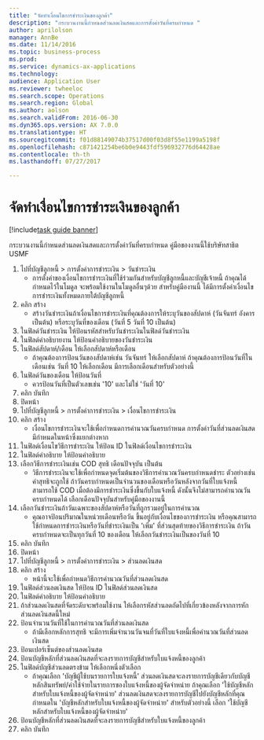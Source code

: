 ```yaml
--- 
title: "จัดทำเงื่อนไขการชำระเงินของลูกค้า"
description: "กระบวนงานนี้กำหนดส่วนลดเงินสดและการตั้งค่าวันที่ครบกำหนด "
author: aprilolson
manager: AnnBe
ms.date: 11/14/2016
ms.topic: business-process
ms.prod: 
ms.service: dynamics-ax-applications
ms.technology: 
audience: Application User
ms.reviewer: twheeloc
ms.search.scope: Operations
ms.search.region: Global
ms.author: aolson
ms.search.validFrom: 2016-06-30
ms.dyn365.ops.version: AX 7.0.0
ms.translationtype: HT
ms.sourcegitcommit: f01d88149074b37517d00f03d8f55e1199a5198f
ms.openlocfilehash: c871421254be6b0e9443fdf596932776d64428ae
ms.contentlocale: th-th
ms.lasthandoff: 07/27/2017

---
```

# <a name="establish-customer-payment-terms"></a>จัดทำเงื่อนไขการชำระเงินของลูกค้า

[!include[task guide banner](../../includes/task-guide-banner.md)]

กระบวนงานนี้กำหนดส่วนลดเงินสดและการตั้งค่าวันที่ครบกำหนด  คู่มือของงานนี้ใช้บริษัทสาธิต USMF

1. ไปที่บัญชีลูกหนี้ > การตั้งค่าการชำระเงิน > วันชำระเงิน
    * การตั้งค่าของเงื่อนไขการชำระเงินที่ใช้ร่วมกันสำหรับบัญชีลูกหนี้และบัญชีเจ้าหนี้  ถ้าคุณได้กำหนดไว้ในโมดูล จะพร้อมใช้งานในโมดูลอื่นๆด้วย  สำหรับคู่มืองานนี้ ได้มีการตั้งค่าเงื่อนไขการชำระเงินทั้งหมดภายใต้บัญชีลูกหนี้  
2. คลิก สร้าง
    * สร้างวันชำระเงินถ้าเงื่อนไขการชำระเงินที่คุณต้องการให้ระบุวันของสัปดาห์ (วันจันทร์ อังคาร เป็นต้น) หรือระบุวันที่ของเดือน (วันที่ 5 วันที่ 10 เป็นต้น)  
3. ในฟิลด์วันชำระเงิน ให้ป้อนรหัสสำหรับวันชำระเงินในฟิลด์วันชำระเงิน
4. ในฟิลด์คำอธิบายงาน ให้ป้อนคำอธิบายของวันชำระเงิน
5. ในฟิลด์สัปดาห์/เดือน ให้เลือกสัปดาห์หรือเดือน
    * ถ้าคุณต้องการป้อนวันของสัปดาห์เช่น วันจันทร์ ให้เลือกสัปดาห์  ถ้าคุณต้องการป้อนวันที่ในเดือนเช่น วันที่ 10 ให้เลือกเดือน  มีการเลือกเดือนสำหรับตัวอย่างนี้  
6. ในฟิลด์วันของเดือน ให้ป้อนวันที่
    * ควรป้อนวันที่เป็นตัวเลขเช่น '10' และไม่ใช่ 'วันที่ 10'  
7. คลิก บันทึก
8. ปิดหน้า
9. ไปที่บัญชีลูกหนี้ > การตั้งค่าการชำระเงิน > เงื่อนไขการชำระเงิน
10. คลิก สร้าง
    * เงื่อนไขการชำระเงินจะใช้เพื่อกำหนดการคำนวณวันครบกำหนด  การตั้งค่าวันที่ส่วนลดเงินสดมีกำหนดในหน้าซึ่งแยกต่างหาก  
11. ในฟิลด์เงื่อนไขวิธีการชำระเงิน ให้ป้อน ID ในฟิลด์เงื่อนไขการชำระเงิน
12. ในฟิลด์คำอธิบาย ให้ป้อนคำอธิบาย
13. เลือกวิธีการชำระเงินเช่น COD สุทธิ เดือนปัจจุบัน เป็นต้น
    * วิธีการชำระเงินจะใช้เพื่อกำหนดจุดเริ่มต้นของวิธีการคำนวณวันครบกำหนดชำระ   ตัวอย่างเช่น ค่าสุทธิจะถูกใช้ ถ้าวันครบกำหนดเป็นจำนวนของเดือนหรือวันหลังจากวันที่ใบแจ้งหนี้ สามารถใช้ COD เมื่อต้องมีการชำระเงินซึ่งขึ้นกับใบแจ้งหนี้ ดังนั้นจึงไม่สามารถคำนวณวันครบกำหนดได้  เลือกเดือนปัจจุบันสำหรับคู่มือของงานนี้  
14. เลือกวันชำระเงินถ้าวันเฉพาะของสัปดาห์หรือวันที่ถูกรวมอยู่ในการคำนวณ
    * คุณอาจป้อนปริมาณในหน่วยเดือนหรือวัน ขึ้นอยู่กับเงื่อนไขของการชำระเงิน  หรือคุณสามารถใช้กำหนดการชำระเงินหรือวันที่ชำระเงินเป็น 'เพิ่ม' ที่ส่วนสุดท้ายของวิธีการชำระเงิน  ถ้าวันครบกำหนดจะเป็นทุกวันที่ 10 ของเดือน ให้เลือกวันชำระเงินเป็นของวันที่ 10  
15. คลิก บันทึก
16. ปิดหน้า
17. ไปที่บัญชีลูกหนี้ > การตั้งค่าการชำระเงิน > ส่วนลดเงินสด
18. คลิก สร้าง
    * หน้านี้จะใช้เพื่อกำหนดวิธีการคำนวณวันที่ส่วนลดเงินสด  
19. ในฟิลด์ส่วนลดเงินสด ให้ป้อน ID ในฟิลด์ส่วนลดเงินสด
20. ในฟิลด์คำอธิบาย ให้ป้อนคำอธิบาย
21. ถ้าส่วนลดเงินสดที่จัดระดับจะพร้อมใช้งาน ให้เลือกรหัสส่วนลดถัดไปที่เกี่ยวข้องหลังจากการหักส่วนลดเงินสดนี้ใหม่
22. ป้อนจำนวนวันที่ใช้ในการคำนวณวันที่ส่วนลดเงินสด
    * ถ้ามีเลือกหลักการสุทธิ จะมีการเพิ่มจำนวนวันจนที่วันที่ใบแจ้งหนี้เพื่อคำนวณวันที่ส่วนลดเงินสด  
23. ป้อนเปอร์เซ็นต์ของส่วนลดเงินสด
24. ป้อนบัญชีหลักที่ส่วนลดเงินสดที่จะลงรายการบัญชีสำหรับใบแจ้งหนี้ของลูกค้า
25. ในฟิลด์บัญชีส่วนลดตรงข้าม ให้เลือกหนึ่งตัวเลือก
    * ถ้าคุณเลือก 'บัญชีผู้ใช้บนรายการใบแจ้งหนี้' ส่วนลดเงินสดจะลงรายการบัญชีเดียวกับบัญชีหลักสินทรัพย์/ค่าใช้จ่ายในรายการของใบแจ้งหนี้ของผู้จัดจำหน่าย  ถ้าคุณเลือก 'ใช้บัญชีหลักสำหรับใบแจ้งหนี้ของผู้จัดจำหน่าย' ส่วนลดเงินสดจะลงรายการบัญชีไปยังบัญชีหลักที่คุณกำหนดใน 'บัญชีหลักสำหรับใบแจ้งหนี้ของผู้จัดจำหน่าย'  สำหรับตัวอย่างนี้ เลือก 'ใช้บัญชีหลักสำหรับใบแจ้งหนี้ของผู้จัดจำหน่าย'  
26. ป้อนบัญชีหลักที่ส่วนลดเงินสดที่จะลงรายการบัญชีสำหรับใบแจ้งหนี้ของลูกค้า
27. คลิก บันทึก


